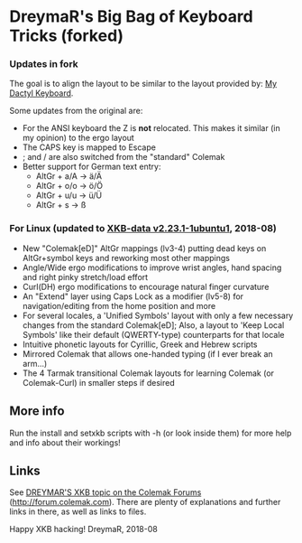 DreymaR's Big Bag of Keyboard Tricks (forked)
====================================

### Updates in fork
The goal is to align the layout to be similar to the layout provided by:
[My Dactyl Keyboard](https://github.com/sunshin-es/ergodox-firmware).

Some updates from the original are:
* For the ANSI keyboard the Z is **not** relocated. This makes it similar (in my opinion) to the ergo layout
* The CAPS key is mapped to Escape
* ; and / are also switched from the "standard" Colemak
* Better support for German text entry:
  * AltGr + a/A -> ä/Ä
  * AltGr + o/o -> ö/Ö
  * AltGr + u/u -> ü/Ü
  * AltGr + s   -> ß

### For Linux (updated to [XKB-data v2.23.1-1ubuntu1][XKBdat], 2018-08)

* New "Colemak[eD]" AltGr mappings (lv3-4) putting dead keys on AltGr+symbol keys and reworking most other mappings
* Angle/Wide ergo modifications to improve wrist angles, hand spacing and right pinky stretch/load effort
* Curl(DH) ergo modifications to encourage natural finger curvature
* An "Extend" layer using Caps Lock as a modifier (lv5-8) for navigation/editing from the home position and more
* For several locales, a 'Unified Symbols' layout with only a few necessary changes from the standard Colemak[eD];
  Also, a layout to 'Keep Local Symbols' like their default (QWERTY-type) counterparts for that locale
* Intuitive phonetic layouts for Cyrillic, Greek and Hebrew scripts
* Mirrored Colemak that allows one-handed typing (if I ever break an arm...)
* The 4 Tarmak transitional Colemak layouts for learning Colemak (or Colemak-Curl) in smaller steps if desired

More info
---------

Run the install and setxkb scripts with -h (or look inside them) for more help and info about their workings!


Links
-----

See [DREYMAR'S XKB topic on the Colemak Forums](http://forum.colemak.com/viewtopic.php?id=1438) (http://forum.colemak.com).
There are plenty of explanations and further links in there, as well as links to files.

Happy XKB hacking!
DreymaR, 2018-08

[XKBdat]: https://ubuntu.pkgs.org/18.04/ubuntu-main-amd64/xkb-data_2.23.1-1ubuntu1_all.deb.html (xkb-data download page)
